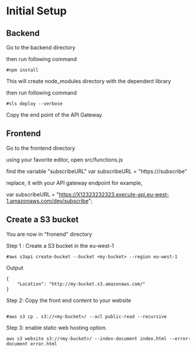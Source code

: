
# Initial Setup

## Backend

Go to the backend directory

then run following command

```shell
#npm install
```
This will create node_modules directory with the dependent library

then run following command
```shell
#sls deploy --verbose
```
Copy the end point of the API Gateway.

## Frontend
Go to the frontend directory

using your favorite editor, open 
src/functions.js

find the variable "subscribeURL" 
var subscribeURL = "https://<YOUR API GATEWAY endpoint>/subscribe"

replace, it with your API gateway endpoint
for example, 

var subscribeURL = "https://X12323232323.execute-api.eu-west-1.amazonaws.com/dev/subscribe";
  
## Create a S3 bucket 

You are now in "fronend" directory

Step 1 : Create a S3 bucket in the eu-west-1 
```shell
#aws s3api create-bucket --bucket <my-bucket> --region eu-west-1
```

Output
```shell
{
    "Location": "http://my-bucket.s3.amazonaws.com/"
}
```

Step 2: Copy the front end content to your website
```shell

#aws s3 cp . s3://<my-bucket>/ --acl public-read --recursive

```

Step 3: enable static web hosting option. 

```shell
aws s3 website s3://<my-bucket>/ --index-document index.html --error-document error.html
```
